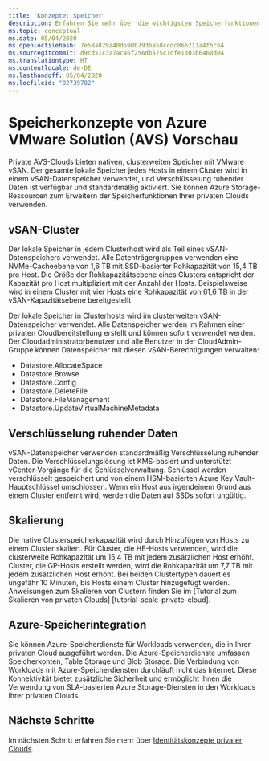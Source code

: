 ```yaml
---
title: 'Konzepte: Speicher'
description: Erfahren Sie mehr über die wichtigsten Speicherfunktionen in privaten Clouds in der Vorschau von Azure VMware Solution (AVS).
ms.topic: conceptual
ms.date: 05/04/2020
ms.openlocfilehash: 7e58a829a40d590b7936a58ccdc866211a4f5cb4
ms.sourcegitcommit: d9cd51c3a7ac46f256db575c1dfe1303b6460d04
ms.translationtype: HT
ms.contentlocale: de-DE
ms.lasthandoff: 05/04/2020
ms.locfileid: "82739782"
---
```

# <a name="azure-vmware-solution-avs-preview-storage-concepts"></a>Speicherkonzepte von Azure VMware Solution (AVS) Vorschau

Private AVS-Clouds bieten nativen, clusterweiten Speicher mit VMware vSAN. Der gesamte lokale Speicher jedes Hosts in einem Cluster wird in einem vSAN-Datenspeicher verwendet, und Verschlüsselung ruhender Daten ist verfügbar und standardmäßig aktiviert. Sie können Azure Storage-Ressourcen zum Erweitern der Speicherfunktionen Ihrer privaten Clouds verwenden.

## <a name="vsan-clusters"></a>vSAN-Cluster

Der lokale Speicher in jedem Clusterhost wird als Teil eines vSAN-Datenspeichers verwendet. Alle Datenträgergruppen verwenden eine NVMe-Cacheebene von 1,6 TB mit SSD-basierter Rohkapazität von 15,4 TB pro Host. Die Größe der Rohkapazitätsebene eines Clusters entspricht der Kapazität pro Host multipliziert mit der Anzahl der Hosts. Beispielsweise wird in einem Cluster mit vier Hosts eine Rohkapazität von 61,6 TB in der vSAN-Kapazitätsebene bereitgestellt.

Der lokale Speicher in Clusterhosts wird im clusterweiten vSAN-Datenspeicher verwendet. Alle Datenspeicher werden im Rahmen einer privaten Cloudbereitstellung erstellt und können sofort verwendet werden. Der Cloudadministratorbenutzer und alle Benutzer in der CloudAdmin-Gruppe können Datenspeicher mit diesen vSAN-Berechtigungen verwalten:
- Datastore.AllocateSpace
- Datastore.Browse
- Datastore.Config
- Datastore.DeleteFile
- Datastore.FileManagement
- Datastore.UpdateVirtualMachineMetadata

## <a name="data-at-rest-encryption"></a>Verschlüsselung ruhender Daten

vSAN-Datenspeicher verwenden standardmäßig Verschlüsselung ruhender Daten. Die Verschlüsselungslösung ist KMS-basiert und unterstützt vCenter-Vorgänge für die Schlüsselverwaltung. Schlüssel werden verschlüsselt gespeichert und von einem HSM-basierten Azure Key Vault-Hauptschlüssel umschlossen. Wenn ein Host aus irgendeinem Grund aus einem Cluster entfernt wird, werden die Daten auf SSDs sofort ungültig.

## <a name="scaling"></a>Skalierung

Die native Clusterspeicherkapazität wird durch Hinzufügen von Hosts zu einem Cluster skaliert. Für Cluster, die HE-Hosts verwenden, wird die clusterweite Rohkapazität um 15,4 TB mit jedem zusätzlichen Host erhöht. Cluster, die GP-Hosts erstellt werden, wird die Rohkapazität um 7,7 TB mit jedem zusätzlichen Host erhöht. Bei beiden Clustertypen dauert es ungefähr 10 Minuten, bis Hosts einem Cluster hinzugefügt werden. Anweisungen zum Skalieren von Clustern finden Sie im [Tutorial zum Skalieren von privaten Clouds] [tutorial-scale-private-cloud].

## <a name="azure-storage-integration"></a>Azure-Speicherintegration

Sie können Azure-Speicherdienste für Workloads verwenden, die in Ihrer privaten Cloud ausgeführt werden. Die Azure-Speicherdienste umfassen Speicherkonten, Table Storage und Blob Storage. Die Verbindung von Workloads mit Azure-Speicherdiensten durchläuft nicht das Internet. Diese Konnektivität bietet zusätzliche Sicherheit und ermöglicht Ihnen die Verwendung von SLA-basierten Azure Storage-Diensten in den Workloads Ihrer privaten Clouds.

## <a name="next-steps"></a>Nächste Schritte

Im nächsten Schritt erfahren Sie mehr über [Identitätskonzepte privater Clouds][concepts-identity].

<!-- LINKS - external-->

<!-- LINKS - internal -->
[tutorials-scale-private-cloud]: ./tutorials-scale-private-cloud.md
[concepts-identity]: ./concepts-identity.md